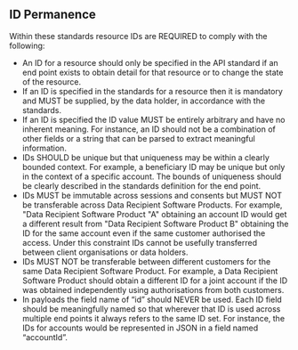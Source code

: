 ## ID Permanence

Within these standards resource IDs are REQUIRED to comply with the following:

* An ID for a resource should only be specified in the API standard if an end point exists to
obtain detail for that resource or to change the state of the resource.
* If an ID is specified in the standards for a resource then it is mandatory and MUST be supplied, by the data holder, in accordance with the standards.
* If an ID is specified the ID value MUST be entirely arbitrary and have no inherent meaning. For instance, an ID should not be a combination of other fields or a string that can be parsed to extract meaningful information.
* IDs SHOULD be unique but that uniqueness may be within a clearly bounded context. For example, a beneficiary ID may be unique but only in the context of a specific account. The bounds of uniqueness should be clearly described in the standards definition for the end point.
* IDs MUST be immutable across sessions and consents but MUST NOT be transferable across Data Recipient Software Products. For example, "Data Recipient Software Product "A" obtaining an account ID would get a different result from "Data Recipient Software Product B" obtaining the ID for the same account even if the same customer authorised the access. Under this constraint IDs cannot be usefully transferred between client organisations or data holders.
* IDs MUST NOT be transferable between different customers for the same Data Recipient Software Product. For example, a Data Recipient Software Product should obtain a different ID for a joint account if the ID was obtained independently using authorisations from both customers.
* In payloads the field name of “id” should NEVER be used. Each ID field should be meaningfully named so that wherever that ID is used across multiple end points it always refers to the same ID set. For instance, the IDs for accounts would be represented in JSON in a field named “accountId”.
